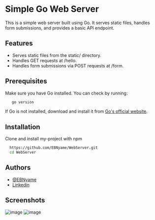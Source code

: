 # Simple Go Web Server

This is a simple web server built using Go. It serves static files, handles form submissions, and provides a basic API endpoint.

## Features

- Serves static files from the static/ directory.
- Handles GET requests at /hello.
- Handles form submissions via POST requests at /form.

## Prerequisites
Make sure you have Go installed. You can check by running:
```bash
   go version
```
If Go is not installed, download and install it from [Go's official website](https://go.dev/doc/install).

## Installation

Clone and install my-project with npm

```bash
  https://github.com/EBNyame/WebServer.git
  cd WebServer
```

## Authors

- [@EBNyame](https://www.github.com/EBNyame)
- [Linkedin](https://www.linkedin.com/in/exodus-blessed-nyame-715889283/)


## Screenshots

![image](https://github.com/user-attachments/assets/dcab0976-9ae5-4d86-a79e-b0243903d845)
![image](https://github.com/user-attachments/assets/409bc303-50ec-49c9-9ddc-66c511b01f22)

